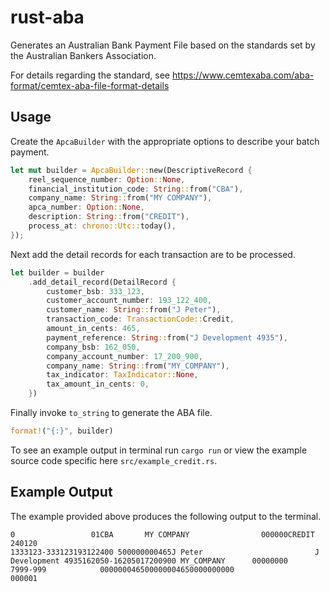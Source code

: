 # rust-aba

Generates an Australian Bank Payment File based on the standards set by the Australian Bankers Association.

For details regarding the standard, see https://www.cemtexaba.com/aba-format/cemtex-aba-file-format-details

## Usage

Create the `ApcaBuilder` with the appropriate options to describe your batch payment.

```rs
let mut builder = ApcaBuilder::new(DescriptiveRecord {
    reel_sequence_number: Option::None,
    financial_institution_code: String::from("CBA"),
    company_name: String::from("MY COMPANY"),
    apca_number: Option::None,
    description: String::from("CREDIT"),
    process_at: chrono::Utc::today(),
});
```

Next add the detail records for each transaction are to be processed.

```rs
let builder = builder
    .add_detail_record(DetailRecord {
        customer_bsb: 333_123,
        customer_account_number: 193_122_400,
        customer_name: String::from("J Peter"),
        transaction_code: TransactionCode::Credit,
        amount_in_cents: 465,
        payment_reference: String::from("J Development 4935"),
        company_bsb: 162_050,
        company_account_number: 17_200_900,
        company_name: String::from("MY_COMPANY"),
        tax_indicator: TaxIndicator::None,
        tax_amount_in_cents: 0,
    })
```

Finally invoke `to_string` to generate the ABA file.

```rs
format!("{:}", builder)
```

To see an example output in terminal run `cargo run` or view the example source code specific here `src/example_credit.rs`.

## Example Output

The example provided above produces the following output to the terminal.

```
0                 01CBA       MY COMPANY                000000CREDIT      240120
1333123-333123193122400 500000000465J Peter                         J Development 4935162050-16205017200900 MY_COMPANY      00000000
7999-999            000000046500000004650000000000                        000001
```
